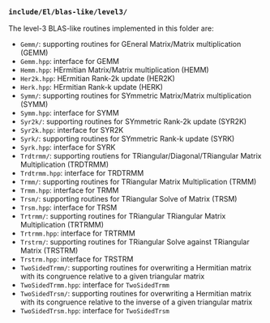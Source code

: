 ### `include/El/blas-like/level3/`

The level-3 BLAS-like routines implemented in this folder are:

-  `Gemm/`: supporting routines for GEneral Matrix/Matrix multiplication (GEMM)
-  `Gemm.hpp`: interface for GEMM
-  `Hemm.hpp`: HErmitian Matrix/Matrix multiplication (HEMM)
-  `Her2k.hpp`: HErmitian Rank-2k update (HER2K)
-  `Herk.hpp`: HErmitian Rank-k update (HERK)
-  `Symm/`: supporting routines for SYmmetric Matrix/Matrix multiplication 
   (SYMM)
-  `Symm.hpp`: interface for SYMM
-  `Syr2k/`: supporting routines for SYmmetric Rank-2k update (SYR2K)
-  `Syr2k.hpp`: interface for SYR2K
-  `Syrk/`: supporting routines for SYmmetric Rank-k update (SYRK)
-  `Syrk.hpp`: interface for SYRK
-  `Trdtrmm/`: supporting routiens for TRiangular/Diagonal/TRiangular Matrix 
   Multiplication (TRDTRMM)
-  `Trdtrmm.hpp`: interface for TRDTRMM
-  `Trmm/`: supporting routines for TRiangular Matrix Multiplication (TRMM)
-  `Trmm.hpp`: interface for TRMM
-  `Trsm/`: supporting routines for TRiangular Solve of Matrix (TRSM)
-  `Trsm.hpp`: interface for TRSM
-  `Trtrmm/`: supporting routines for TRiangular TRiangular Matrix 
   Multiplication (TRTRMM)
-  `Trtrmm.hpp`: interface for TRTRMM
-  `Trstrm/`: supporting routines for TRiangular Solve against TRiangular Matrix
   (TRSTRM)
-  `Trstrm.hpp`: interface for TRSTRM
-  `TwoSidedTrmm/`: supporting routines for overwriting a Hermitian matrix with
   its congruence relative to a given triangular matrix
-  `TwoSidedTrmm.hpp`: interface for `TwoSidedTrmm`
-  `TwoSidedTrsm/`: supporting routines for overwriting a Hermitian matrix with
   its congruence relative to the inverse of a given triangular matrix
-  `TwoSidedTrsm.hpp`: interface for `TwoSidedTrsm`
